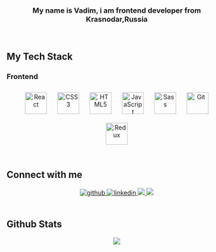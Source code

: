 ### <div align="center">My name is Vadim, i am frontend developer from Krasnodar,Russia</div>  
  

<br/>  


## My Tech Stack

### Frontend  
<div display='flex' width='100%' padding='10px' align="center">  
<a href="https://reactjs.org/" target="_blank"><img style="margin: 10px" src="https://profilinator.rishav.dev/skills-assets/react-original-wordmark.svg" alt="React" height="50" /></a>  
<a href="https://www.w3schools.com/css/" target="_blank"><img style="margin: 10px" src="https://profilinator.rishav.dev/skills-assets/css3-original-wordmark.svg" alt="CSS3" height="50" /></a>  
<a href="https://en.wikipedia.org/wiki/HTML5" target="_blank"><img style="margin: 10px" src="https://profilinator.rishav.dev/skills-assets/html5-original-wordmark.svg" alt="HTML5" height="50" /></a>  
<a href="https://www.javascript.com/" target="_blank"><img style="margin: 10px" src="https://profilinator.rishav.dev/skills-assets/javascript-original.svg" alt="JavaScript" height="50" /></a>  
<a href="https://sass-lang.com/" target="_blank"><img style="margin: 10px" src="https://profilinator.rishav.dev/skills-assets/sass-original.svg" alt="Sass" height="50" /></a>  
<a href="https://github.com/" target="_blank"><img style="margin: 10px" src="https://profilinator.rishav.dev/skills-assets/git-scm-icon.svg" alt="Git" height="50" /></a>  
<a href="https://redux.js.org/" target="_blank"><img style="margin: 10px" src="https://profilinator.rishav.dev/skills-assets/redux-original.svg" alt="Redux" height="50" /></a>  
</div> 

<br/>  


## Connect with me  
<div display='flex' justify-content='space-between' align="center">
<a href="https://github.com/hateq" target="_blank">
<img src=https://img.shields.io/badge/github-%2324292e.svg?&style=for-the-badge&logo=github&logoColor=white alt=github style="margin-bottom: 5px;" />
</a>
<a href="https://linkedin.com/in/vadim-konyukhov-a958b9283/" target="_blank">
<img src=https://img.shields.io/badge/linkedin-%231E77B5.svg?&style=for-the-badge&logo=linkedin&logoColor=white alt=linkedin style="margin-bottom: 5px;" />
</a>  
  <a href="https://vk.com/cvrsdxdx" target="_blank">
  <img src="https://img.shields.io/badge/VK-gray?style=for-the-badge&logo=VK&logoColor=white"/>
  </a>
  <a href="https://t.me/fhdhddjb" target="_blank">
    <img src="https://img.shields.io/badge/Telegram-gray?style=for-the-badge&logo=telegram&logoColor=white"/>
  </a>
</div>  
  

<br/>  


## Github Stats  
<div align="center"><img src="https://github-readme-stats.vercel.app/api?username=hateq&show_icons=true&count_private=true&hide_border=true" align="center" /></div>  

<br/>  


